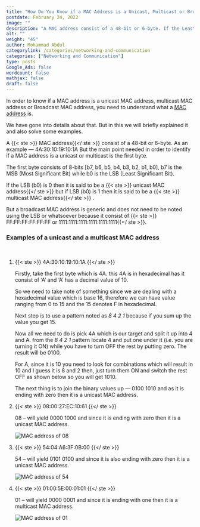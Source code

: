 ```yaml
---
title: "How Do You Know if a MAC Address is a Unicast, Multicast or Broadcast MAC address"
postdate: February 24, 2022
image: ""
description: "A MAC address consist of a 48-bit or 6-byte. If the Least significant bit of the first byte is zero then it is unicast, if it is one then it is multicast while a broadcast has all its bit as 1's or FF."
alt: ""
weight: "45"
author: Mohammad Abdul
categorylink: /categories/networking-and-communication
categories: ["Networking and Communication"]
type: posts
Google_Ads: false
wordcount: false
mathjax: false
draft: false
---
```


In order to know if a MAC address is a unicast MAC address, multicast MAC address or Broadcast MAC address, you need to understand what a <a href="/networking/what-is-a-mac-address-with-examples/" class="links-to-article">MAC address</a> is.

We have gone into details about that. But in this we will briefly explained it and also solve some examples.

A {{< ste >}} MAC address{{</ ste >}} consist of a 48-bit or 6-byte. As an example — 4A:30:10:19:10:1A
But the main point needed in order to identify if a MAC address is a unicast or multicast is the first byte.

The first byte consists of 8-bits [b7, b6, b5, b4, b3, b2, b1, b0], b7 is the MSB (Most Significant Bit) while b0 is the LSB (Least Significant Bit).

If the LSB (b0) is 0 then it is said to be a {{< ste >}} unicast MAC address{{</ ste >}} but if LSB (b0) is 1 then it is said to be a {{< ste >}} multicast MAC address{{</ ste >}} .

But a broadcast MAC address is generic and does not need to be noted using the LSB or whatsoever because it consist of {{< ste >}} FF:FF:FF:FF:FF:FF or 1111:1111:1111:1111:1111:1111{{</ ste >}}.

<!-- <iframe
width= "640"
height= "480"
src="https://"
frameborder = "0"
allow = "autoplay; encrypted-media"
allowfullscreen
>

</iframe> -->

### Examples of a unicast and a multicast MAC address

<br>

1. {{< ste >}} 4A:30:10:19:10:1A {{</ ste >}}

   Firstly, take the first byte which is 4A. this 4A is in hexadecimal has it consist of ‘A’ and ‘A’ has a decimal value of 10.

   So we need to take note of something since we are dealing with a hexadecimal value which is base 16, therefore we can have value ranging from 0 to 15 and the 15 denotes F in hexadecimal.

   Next step is to use a pattern noted as _8 4 2 1_ because if you sum up the value you get 15.

   Now all we need to do is pick 4A which is our target and split it up into 4 and A. from the _8 4 2 1_ pattern locate 4 and put one under it (i.e. you are turning it ON) while you have to turn OFF the rest by putting zero. The result will be 0100.

   For A, since it is 10 you need to look for combinations which will result in 10 and I guess it is 8 and 2 then, just turn them ON and switch the rest OFF as shown below so you will get 1010.

   The next thing is to join the binary values up — 0100 1010 and as it is ending with zero then it is a unicast MAC address.

2. {{< ste >}} 08:00:27:EC:10:61 {{</ ste >}}

   08 – will yield 0000 1000 and since it is ending with zero then it is a unicast MAC address.

   <img loading="lazy" src="/images/macexample_3.webp" alt="MAC address of 08">

3. {{< ste >}} 54:04:A6:3F:0B:00 {{</ ste >}}

   54 – will yield 0101 0100 and since it is also ending with zero then it is a unicast MAC address.

   <img loading="lazy" src="/images/macexample_2.webp" alt="MAC address of 54">

4. {{< ste >}} 01:00:5E:00:01:01 {{</ ste >}}

   01 – will yield 0000 0001 and since it is ending with one then it is a multicast MAC address.

   <img loading="lazy" src="/images/macexample_1.webp" alt="MAC address of 01">
